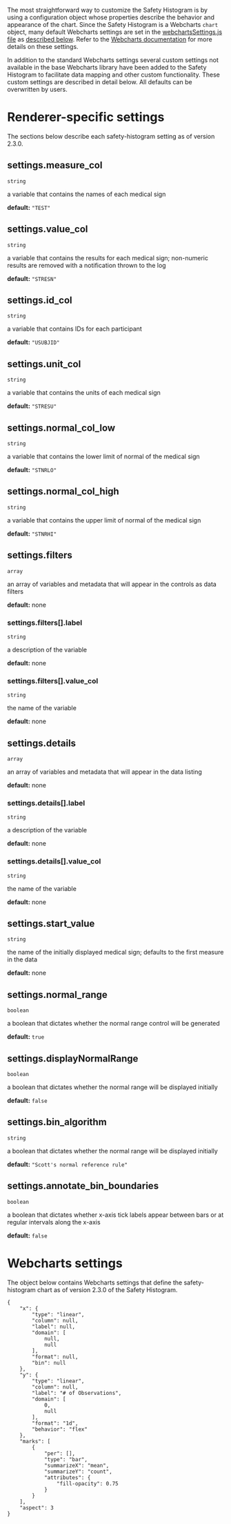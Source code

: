 The most straightforward way to customize the Safety Histogram is by using a configuration object whose properties describe the behavior and appearance of the chart. Since the Safety Histogram is a Webcharts `chart` object, many default Webcharts settings are set in the [webchartsSettings.js file](https://github.com/RhoInc/safety-outlier-explorer/blob/master/src/configuration/webchartsSettings.js) as [described below](#webcharts-settings). Refer to the [Webcharts documentation](https://github.com/RhoInc/Webcharts/wiki/Chart-Configuration) for more details on these settings.

In addition to the standard Webcharts settings several custom settings not available in the base Webcharts library have been added to the Safety Histogram to facilitate data mapping and other custom functionality. These custom settings are described in detail below. All defaults can be overwritten by users.

# Renderer-specific settings
The sections below describe each safety-histogram setting as of version 2.3.0.

## settings.measure_col
`string`

a variable that contains the names of each medical sign

**default:** `"TEST"`



## settings.value_col
`string`

a variable that contains the results for each medical sign; non-numeric results are removed with a notification thrown to the log

**default:** `"STRESN"`



## settings.id_col
`string`

a variable that contains IDs for each participant

**default:** `"USUBJID"`



## settings.unit_col
`string`

a variable that contains the units of each medical sign

**default:** `"STRESU"`



## settings.normal_col_low
`string`

a variable that contains the lower limit of normal of the medical sign

**default:** `"STNRLO"`



## settings.normal_col_high
`string`

a variable that contains the upper limit of normal of the medical sign

**default:** `"STNRHI"`



## settings.filters
`array`

an array of variables and metadata that will appear in the controls as data filters

**default:** none

### settings.filters[].label
`string`

a description of the variable

**default:** none

### settings.filters[].value_col
`string`

the name of the variable

**default:** none



## settings.details
`array`

an array of variables and metadata that will appear in the data listing

**default:** none

### settings.details[].label
`string`

a description of the variable

**default:** none

### settings.details[].value_col
`string`

the name of the variable

**default:** none



## settings.start_value
`string`

the name of the initially displayed medical sign; defaults to the first measure in the data

**default:** none



## settings.normal_range
`boolean`

a boolean that dictates whether the normal range control will be generated

**default:** `true`



## settings.displayNormalRange
`boolean`

a boolean that dictates whether the normal range will be displayed initially

**default:** `false`



## settings.bin_algorithm
`string`

a boolean that dictates whether the normal range will be displayed initially

**default:** `"Scott's normal reference rule"`



## settings.annotate_bin_boundaries
`boolean`

a boolean that dictates whether x-axis tick labels appear between bars or at regular intervals along the x-axis

**default:** `false`



# Webcharts settings
The object below contains Webcharts settings that define the safety-histogram chart as of version 2.3.0 of the Safety Histogram.

```
{
    "x": {
        "type": "linear",
        "column": null,
        "label": null,
        "domain": [
            null,
            null
        ],
        "format": null,
        "bin": null
    },
    "y": {
        "type": "linear",
        "column": null,
        "label": "# of Observations",
        "domain": [
            0,
            null
        ],
        "format": "1d",
        "behavior": "flex"
    },
    "marks": [
        {
            "per": [],
            "type": "bar",
            "summarizeX": "mean",
            "summarizeY": "count",
            "attributes": {
                "fill-opacity": 0.75
            }
        }
    ],
    "aspect": 3
}
```